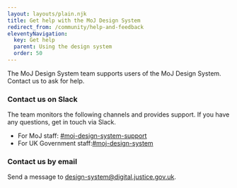 ```yaml
---
layout: layouts/plain.njk
title: Get help with the MoJ Design System
redirect_from: /community/help-and-feedback
eleventyNavigation:
  key: Get help
  parent: Using the design system
  order: 50
---
```


<span class="govuk-caption-xl">The MoJ Design System team supports users of the MoJ Design System. Contact us to ask for help.</span>

### Contact us on Slack

The team monitors the following channels and provides support. If you have any questions, get in touch via Slack.

- For MoJ staff: [#moj-design-system-support](https://moj.enterprise.slack.com/archives/CH5RUSB27)
- For UK Government staff:[#moj-design-system](https://ukgovernmentdigital.slack.com/archives/CJ6QDRDGC)

### Contact us by email

Send a message to [design-system@digital.justice.gov.uk](mailto:design-system@digital.justice.gov.uk).
